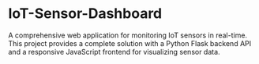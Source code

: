 # IoT-Sensor-Dashboard
A comprehensive web application for monitoring IoT sensors in real-time. This project provides a complete solution with a Python Flask backend API and a responsive JavaScript frontend for visualizing sensor data.
